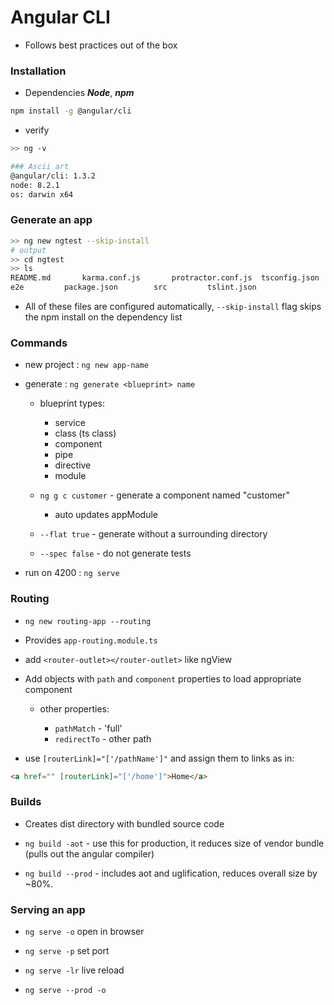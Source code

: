 # Angular CLI
* Follows best practices out of the box

### Installation
* Dependencies ***Node***, ***npm***

```bash
npm install -g @angular/cli
```

* verify

```bash
>> ng -v

### Ascii art
@angular/cli: 1.3.2
node: 8.2.1
os: darwin x64
```

### Generate an app
```bash
>> ng new ngtest --skip-install
# output
>> cd ngtest
>> ls
README.md		karma.conf.js		protractor.conf.js	tsconfig.json
e2e			package.json		src			tslint.json
```

* All of these files are configured automatically, `--skip-install` flag skips the npm install on the dependency list

### Commands
* new project : `ng new app-name`

* generate <blueprint> : `ng generate <blueprint> name`

  * blueprint types:

    * service
    * class (ts class)
    * component
    * pipe
    * directive
    * module

  * `ng g c customer` - generate a component named "customer"

    * auto updates appModule

  * `--flat true` - generate without a surrounding directory

  * `--spec false` - do not generate tests

* run on 4200 : `ng serve`

### Routing
* `ng new routing-app --routing`

* Provides `app-routing.module.ts`

* add `<router-outlet></router-outlet>` like ngView

* Add objects with `path` and `component` properties to load appropriate component

  * other properties:

    * `pathMatch` - 'full'
    * `redirectTo` - other path

* use `[routerLink]="['/pathName']"` and assign them to links as in:

```html
<a href="" [routerLink]="['/home']">Home</a>
```

### Builds
* Creates dist directory with bundled source code

* `ng build -aot` - use this for production, it reduces size of vendor bundle (pulls out the angular compiler)

* `ng build --prod` - includes aot and uglification, reduces overall size by ~80%.

### Serving an app
* `ng serve -o` open in browser

* `ng serve -p` set port

* `ng serve -lr` live reload

* `ng serve --prod -o`
